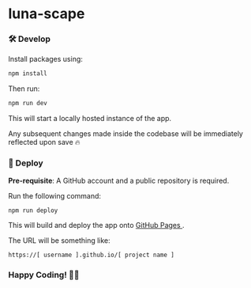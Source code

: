 # luna-scape

### 🛠️ Develop

Install packages using:

```bash
npm install
```

Then run:

```bash
npm run dev
```

This will start a locally hosted instance of the app.

Any subsequent changes made inside the codebase will be immediately reflected upon save 🔥

### 🚀 Deploy

**Pre-requisite**: A GitHub account and a public repository is required.

Run the following command:

```bash
npm run deploy
```

This will build and deploy the app onto [ GitHub Pages ](https://pages.github.com/).

The URL will be something like:

```aiignore
https://[ username ].github.io/[ project name ]
```

### Happy Coding! 🧑‍💻